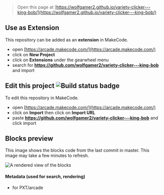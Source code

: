 


> Open this page at [https://wolfgamer2.github.io/variety-clicker---king-bob/](https://wolfgamer2.github.io/variety-clicker---king-bob/)

## Use as Extension

This repository can be added as an **extension** in MakeCode.

* open [https://arcade.makecode.com/](https://arcade.makecode.com/)
* click on **New Project**
* click on **Extensions** under the gearwheel menu
* search for **https://github.com/wolfgamer2/variety-clicker---king-bob** and import

## Edit this project ![Build status badge](https://github.com/wolfgamer2/variety-clicker---king-bob/workflows/MakeCode/badge.svg)

To edit this repository in MakeCode.

* open [https://arcade.makecode.com/](https://arcade.makecode.com/)
* click on **Import** then click on **Import URL**
* paste **https://github.com/wolfgamer2/variety-clicker---king-bob** and click import

## Blocks preview

This image shows the blocks code from the last commit in master.
This image may take a few minutes to refresh.

![A rendered view of the blocks](https://github.com/wolfgamer2/variety-clicker---king-bob/raw/master/.github/makecode/blocks.png)

#### Metadata (used for search, rendering)

* for PXT/arcade
<script src="https://makecode.com/gh-pages-embed.js"></script><script>makeCodeRender("{{ site.makecode.home_url }}", "{{ site.github.owner_name }}/{{ site.github.repository_name }}");</script>
